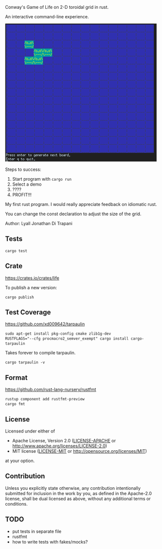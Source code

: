 Conway's Game of Life on 2-D toroidal grid in rust.

An interactive command-line experience.

![glider.png](glider.png)

Steps to success:

1. Start program with `cargo run`
2. Select a demo
3. ????
4. PROFIT!!!

My first rust program.  I would really appreciate feedback on idiomatic rust.

You can change the const declaration to adjust the size of the grid.

Author: Lyall Jonathan Di Trapani


Tests
-----

    cargo test


Crate
-----

<https://crates.io/crates/life>

To publish a new version:

    cargo publish


Test Coverage
-------------

<https://github.com/xd009642/tarpaulin>

```
sudo apt-get install pkg-config cmake zlib1g-dev
RUSTFLAGS="--cfg procmacro2_semver_exempt" cargo install cargo-tarpaulin
```

Takes forever to compile tarpaulin.

```
cargo tarpaulin -v
```


Format
------

<https://github.com/rust-lang-nursery/rustfmt>

```
rustup component add rustfmt-preview
cargo fmt
```


License
-------

Licensed under either of

 * Apache License, Version 2.0
   ([LICENSE-APACHE](LICENSE-APACHE) or http://www.apache.org/licenses/LICENSE-2.0)
 * MIT license ([LICENSE-MIT](LICENSE-MIT) or http://opensource.org/licenses/MIT)

at your option.


Contribution
------------

Unless you explicitly state otherwise, any contribution intentionally submitted
for inclusion in the work by you, as defined in the Apache-2.0 license, shall
be dual licensed as above, without any additional terms or conditions.


TODO
----

- put tests in separate file
- rustfmt
- how to write tests with fakes/mocks?
